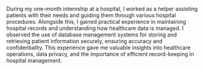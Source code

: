 During my one-month internship at a hospital, I worked as a helper assisting patients with their needs and guiding them through various hospital procedures. Alongside this, I gained practical experience in maintaining hospital records and understanding how healthcare data is managed. I observed the use of database management systems for storing and retrieving patient information securely, ensuring accuracy and confidentiality. This experience gave me valuable insights into healthcare operations, data privacy, and the importance of efficient record-keeping in hospital management.
